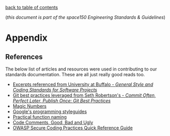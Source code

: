 [back to table of contents](readme.md)

(*this document is part of the space150 Engineering Standards & Guidelines*)

# Appendix

## References

The below list of articles and resources were used in contributing to our standards documentation. These are all just really good reads too.

- [Excerpts referenced from University at Buffalo - *General Style and Coding Standards
for Software Projects*](https://cse.buffalo.edu/~rapaport/code.documentation.Excerpts.pdf)
- [Git best practices leveraged from Seth Robertson's - *Commit Often, Perfect Later, Publish Once: Git Best Practices*](https://sethrobertson.github.io/GitBestPractices/)
- [Magic Numbers](https://en.wikipedia.org/wiki/Magic_number_(programming))
- [Google's programming styleguides](https://google.github.io/styleguide/)
- [Practical function naming](https://dmitripavlutin.com/coding-like-shakespeare-practical-function-naming-conventions/)
- [Code Comments, Good, Bad and Ugly](https://www.freecodecamp.org/news/code-comments-the-good-the-bad-and-the-ugly-be9cc65fbf83/)
- [OWASP Secure Coding Practices Quick Reference Guide](https://owasp.org/www-pdf-archive/OWASP_SCP_Quick_Reference_Guide_v2.pdf)
